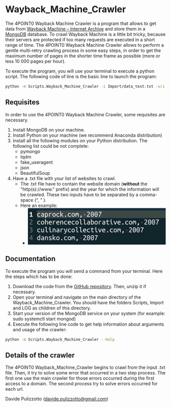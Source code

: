 # Wayback_Machine_Crawler
The 4POINT0 Wayback Machine Crawler is a program that allows to get data from [Wayback Machine – Internet Archive](https://archive.org/web/) and store them in a [MongoDB](https://www.mongodb.com/) database.
To crawl Wayback Machine is a little bit tricky, because their servers are protected if too many requests are executed in a short range of time. The 4POINT0 Wayback Machine Crawler allows to perform a gentle multi-retry crawling process in some easy steps, in order to get the maximum number of pages in the shorter time frame as possible (more or less 10 000 pages per hour).

To execute the program, you will use your terminal to execute a python script. The following code of line is the basic line to launch the program: 
```bash
python -m Scripts.Wayback_Machine_Crawler -i Import/data_test.txt -uri mongodb://localhost -db testcoll -coll data -coll_err data_err
```

## Requisites
In order to use the 4POINT0 Wayback Machine Crawler, some requisites are necessary.
1. Install MongoDB on your machine.
2. Install Python on your machine (we recommend Anaconda distribution)
3. Install all the following modules on your Python distribution. The following list could be not complete:
   - pymongo
   - tqdm
   - fake_useragent
   - json
   - BeautifulSoup
4. Have a .txt file with your list of websites to crawl. 
   - The .txt file have to contain the website domain (**without** the "http(s)://www." prefix) and the year for which the information will be crawled. These two inputs have to be separated by a comma-space (“, ” ). 
   - Here an example:
     - ![alt text](https://github.com/4point0-ChairInnovation-Polymtl/Wayback_Machine_Crawler/blob/main/example_data_import_file.jpg)
        
## Documentation

To execute the program you will send a command from your terminal. Here the steps which has to be done:
1. Download the code from the [GitHub repository](https://github.com/4point0-ChairInnovation-Polymtl/Wayback_Machine_Crawler). Then, unzip it if necessary.
2. Open your terminal and navigate on the main directory of the Wayback_Machine_Crawler. You should have the folders Scripts, Import and LOG as children of this directory.
3. Start your version of the MongoDB service on your system (for example: sudo systemctl start mongod)
4. Execute the following line code to get help information about arguments and usage of the crawler:

```bash
python -m Scripts.Wayback_Machine_Crawler --help
```

## Details of the crawler

The 4POINT0 Wayback_Machine_Crawler begins to crawl from the input .txt file. Then, it try to solve some error that occurred in a two step process. The first one use the main crawler for those errors occurred during the first access to a domain. The second process try to solve errors occurred for each url. 


Davide Pulizzotto (davide.pulizzotto@gmail.com)
